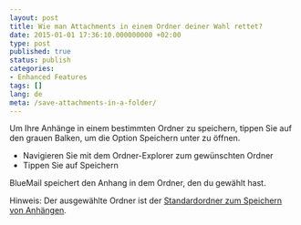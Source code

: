 ```yaml
---
layout: post
title: Wie man Attachments in einem Ordner deiner Wahl rettet?
date: 2015-01-01 17:36:10.000000000 +02:00
type: post
published: true
status: publish
categories:
- Enhanced Features
tags: []
lang: de
meta: /save-attachments-in-a-folder/
---
```


Um Ihre Anhänge in einem bestimmten Ordner zu speichern, tippen Sie auf den grauen Balken, um die Option Speichern unter zu öffnen.

* Navigieren Sie mit dem Ordner-Explorer zum gewünschten Ordner
* Tippen Sie auf Speichern

BlueMail speichert den Anhang in dem Ordner, den du gewählt hast.

Hinweis: Der ausgewählte Ordner ist der [Standardordner zum Speichern von Anhängen](/default-folder-save-attachments/).
